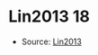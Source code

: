 <a name="material" />

# Lin2013 18
<script type="application/ld+json">
  {
    "@context": "https://schema.org/",
    "@type": "ChemicalSubstance",
    "http://purl.org/dc/terms/conformsTo":
      {
        "@type": "CreativeWork",
        "@id": "https://bioschemas.org/profiles/ChemicalSubstance/0.4-RELEASE/"
      },
    "@id": "https://egonw.github.io/nanowiki/nanowiki465.html#material",
    "name": "Lin2013 18",
    "sameAs": "http://127.0.0.1/mediawiki/index.php/Special:URIResolver/Lin2013_18"
  }
</script>


* Source: [Lin2013](Lin2013.md)
